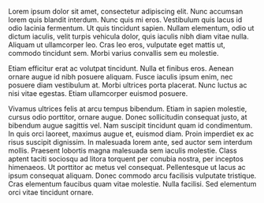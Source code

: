 Lorem ipsum dolor sit amet, consectetur adipiscing elit. Nunc accumsan lorem quis blandit interdum. Nunc quis mi eros. Vestibulum quis lacus id odio lacinia fermentum. Ut quis tincidunt sapien. Nullam elementum, odio ut dictum iaculis, velit turpis vehicula dolor, quis iaculis nibh diam vitae nulla. Aliquam ut ullamcorper leo. Cras leo eros, vulputate eget mattis ut, commodo tincidunt sem. Morbi varius convallis sem eu molestie.

Etiam efficitur erat ac volutpat tincidunt. Nulla et finibus eros. Aenean ornare augue id nibh posuere aliquam. Fusce iaculis ipsum enim, nec posuere diam vestibulum at. Morbi ultrices porta placerat. Nunc luctus ac nisi vitae egestas. Etiam ullamcorper euismod posuere.

Vivamus ultrices felis at arcu tempus bibendum. Etiam in sapien molestie, cursus odio porttitor, ornare augue. Donec sollicitudin consequat justo, at bibendum augue sagittis vel. Nam suscipit tincidunt quam id condimentum. In quis orci laoreet, maximus augue et, euismod diam. Proin imperdiet ex ac risus suscipit dignissim. In malesuada lorem ante, sed auctor sem interdum mollis. Praesent lobortis magna malesuada sem iaculis molestie. Class aptent taciti sociosqu ad litora torquent per conubia nostra, per inceptos himenaeos. Ut porttitor ac metus vel consequat. Pellentesque ut lacus ac ipsum consequat aliquam. Donec commodo arcu facilisis vulputate tristique. Cras elementum faucibus quam vitae molestie. Nulla facilisi. Sed elementum orci vitae tincidunt ornare.